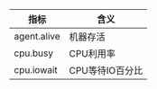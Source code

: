 
| 指标 | 含义 |
| ---- | ---- |
| agent.alive | 机器存活 |
| cpu.busy | CPU利用率 |
| cpu.iowait | CPU等待IO百分比 |


